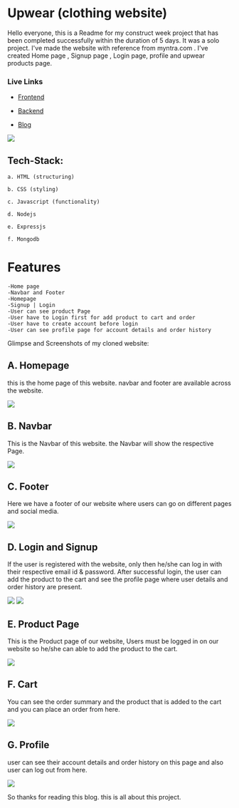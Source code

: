 # Upwear (clothing website)

Hello everyone, this is a Readme for my construct week project that has been completed successfully within the duration of 5 days. It was a solo project. I've made the website with reference from myntra.com . I've created Home page , Signup page , Login page, profile and upwear products page.

### Live Links

- [Frontend](https://extraordinary-pavlova-536bcb.netlify.app/)

- [Backend](https://gold-lively-peacock.cyclic.app/products)

- [Blog](https://medium.com/@chetandabli/upwear-solo-project-5f7955b216b2)

<img src="https://extraordinary-pavlova-536bcb.netlify.app/img/logo.png">

## Tech-Stack:

    a. HTML (structuring)

    b. CSS (styling)

    c. Javascript (functionality)
    
    d. Nodejs
    
    e. Expressjs
    
    f. Mongodb

# Features

    -Home page
    -Navbar and Footer
    -Homepage
    -Signup | Login
    -User can see product Page
    -User have to Login first for add product to cart and order
    -User have to create account before login
    -User can see profile page for account details and order history
    
Glimpse and Screenshots of my cloned website:
## A. Homepage

this is the home page of this website. navbar and footer are available across the website.

<img src="https://miro.medium.com/max/720/1*TMe7ZkiwftIDjoZ1wlNHzw.webp">

## B. Navbar

This is the Navbar of this website. the Navbar will show the respective Page.

<img src="https://miro.medium.com/max/720/1*CBRpK9aMIuHmI3ge46jA5Q.webp">

## C. Footer

Here we have a footer of our website where users can go on different pages and social media.

<img src="https://miro.medium.com/max/720/1*XILGbMi5duEOOFH1vcd3yw.webp">

## D. Login and Signup

If the user is registered with the website, only then he/she can log in with their respective email id & password. After successful login, the user can add the product to the cart and see the profile page where user details and order history are present.

<img src="https://miro.medium.com/max/720/1*-lvqayzAxIVPcLxheUE_bg.webp">

<img src="https://miro.medium.com/max/720/1*Us9IPtgozDRjUEDneY8WhA.webp">

## E. Product Page

This is the Product page of our website, Users must be logged in on our website so he/she can able to add the product to the cart.

<img src="https://miro.medium.com/max/720/1*LHyR_Q9fsigW-Gw_vHDzHg.webp">

## F. Cart

You can see the order summary and the product that is added to the cart and you can place an order from here.

<img src="https://miro.medium.com/max/720/1*KjAchvbBCYzkBKG60cS05A.webp">

## G. Profile

user can see their account details and order history on this page and also user can log out from here.

<img src="https://miro.medium.com/max/720/1*0AR1rtBd0qLiB4kgLsCG3Q.webp">

So thanks for reading this blog. this is all about this project.

